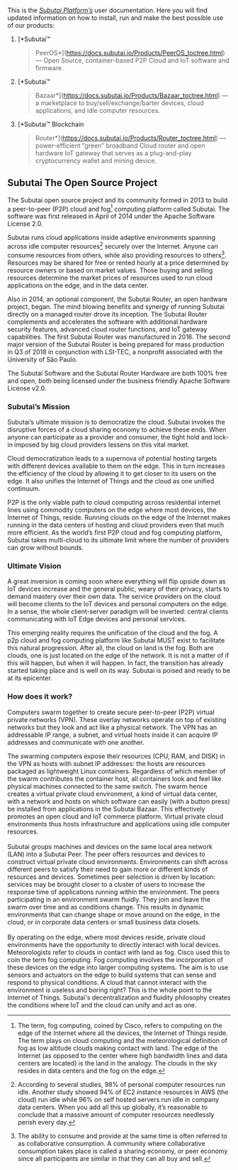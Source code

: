 This is the [*Subutai Platform’s*](https://subutai.io) user
documentation. Here you will find updated information on how to install,
run and make the best possible use of our products:

1.  [*Subutai™
    > PeerOS*](https://docs.subutai.io/Products/PeerOS_toctree.html) —
    > Open Source, container-based P2P Cloud and IoT software
    > and firmware.

2.  [*Subutai™
    > Bazaar*](https://docs.subutai.io/Products/Bazaar_toctree.html) — a
    > marketplace to buy/sell/exchange/barter devices, cloud
    > applications, and idle computer resources.

3.  [*Subutai™ Blockchain
    > Router*](https://docs.subutai.io/Products/Router_toctree.html) —
    > power-efficient “green” broadband Cloud router and open hardware
    > IoT gateway that serves as a plug-and-play cryptocurrency wallet
    > and mining device.

Subutai The Open Source Project
-------------------------------

The Subutai open source project and its community formed in 2013 to
build a peer-to-peer (P2P) cloud and fog[^1] computing platform called
Subutai. The software was first released in April of 2014 under the
Apache Software License 2.0.

Subutai runs cloud applications inside adaptive environments spanning
across idle computer resources[^2] securely over the Internet. Anyone
can consume resources from others, while also providing resources to
others[^3]. Resources may be shared for free or rented hourly at a price
determined by resource owners or based on market values. Those buying
and selling resources determine the market prices of resources used to
run cloud applications on the edge, and in the data center.

Also in 2014, an optional component, the Subutai Router, an open
hardware project, began. The mind blowing benefits and synergy of
running Subutai directly on a managed router drove its inception. The
Subutai Router complements and accelerates the software with additional
hardware security features, advanced cloud router functions, and IoT
gateway capabilities. The first Subutai Router was manufactured in 2016.
The second major version of the Subutai Router is being prepared for
mass production in Q3 of 2018 in conjunction with LSI-TEC, a nonprofit
associated with the University of São Paulo.

The Subutai Software and the Subutai Router Hardware are both 100% free
and open, both being licensed under the business friendly Apache
Software License v2.0.

### Subutai’s Mission

Subutai’s ultimate mission is to democratize the cloud. Subutai invokes
the disruptive forces of a cloud sharing economy to achieve these ends.
When anyone can participate as a provider and consumer, the tight hold
and lock-in imposed by big cloud providers lessens on this vital market.

Cloud democratization leads to a supernova of potential hosting targets
with different devices available to them on the edge. This in turn
increases the efficiency of the cloud by allowing it to get closer to
its users on the edge. It also unifies the Internet of Things and the
cloud as one unified continuum.

P2P is the only viable path to cloud computing across residential
internet lines using commodity computers on the edge where most devices,
the Internet of Things, reside. Running clouds on the edge of the
Internet makes running in the data centers of hosting and cloud
providers even that much more efficient. As the world’s first P2P cloud
and fog computing platform, Subutai takes multi-cloud to its ultimate
limit where the number of providers can grow without bounds.

### Ultimate Vision

A great inversion is coming soon where everything will flip upside down
as IoT devices increase and the general public, weary of their privacy,
starts to demand mastery over their own data. The service providers on
the cloud will become clients to the IoT devices and personal computers
on the edge. In a sense, the whole client-server paradigm will be
inverted: central clients communicating with IoT Edge devices and
personal services.

This emerging reality requires the unification of the cloud and the fog.
A p2p cloud and fog computing platform like Subutai MUST exist to
facilitate this natural progression. After all, the cloud on land is the
fog. Both are clouds, one is just located on the edge of the network. It
is not a matter of if this will happen, but when it will happen. In
fact, the transition has already started taking place and is well on its
way. Subutai is poised and ready to be at its epicenter.

### How does it work?

Computers swarm together to create secure peer-to-peer (P2P) virtual
private networks (VPN). These overlay networks operate on top of
existing networks but they look and act like a physical network. The VPN
has an addressable IP range, a subnet, and virtual hosts inside it can
acquire IP addresses and communicate with one another.

The swarming computers expose their resources (CPU, RAM, and DISK) in
the VPN as hosts with subnet IP addresses: the hosts are resources
packaged as lightweight Linux containers. Regardless of which member of
the swarm contributes the container host, all containers look and feel
like physical machines connected to the same switch. The swarm hence
creates a virtual private cloud environment, a kind of virtual data
center, with a network and hosts on which software can easily (with a
button press) be installed from applications in the Subutai Bazaar. This
effectively promotes an open cloud and IoT commerce platform. Virtual
private cloud environments thus hosts infrastructure and applications
using idle computer resources.\
\
Subutai groups machines and devices on the same local area network (LAN)
into a Subutai Peer. The peer offers resources and devices to construct
virtual private cloud environments. Environments can shift across
different peers to satisfy their need to gain more or different kinds of
resources and devices. Sometimes peer selection is driven by location:
services may be brought closer to a cluster of users to increase the
response time of applications running within the environment. The peers
participating in an environment swarm fluidly. They join and leave the
swarm over time and as conditions change. This results in dynamic
environments that can change shape or move around on the edge, in the
cloud, or in corporate data centers or small business data closets.\
\
By operating on the edge, where most devices reside, private cloud
environments have the opportunity to directly interact with local
devices. Meteorologists refer to clouds in contact with land as fog.
Cisco used this to coin the term fog computing. Fog computing involves
the incorporation of these devices on the edge into larger computing
systems. The aim is to use sensors and actuators on the edge to build
systems that can sense and respond to physical conditions. A cloud that
cannot interact with the environment is useless and boring right? This
is the whole point to the Internet of Things. Subutai's decentralization
and fluidity philosophy creates the conditions where IoT and the cloud
can unify and act as one.

[^1]: The term, fog computing, coined by Cisco, refers to computing on
    the edge of the Internet where all the devices, the Internet of
    Things reside. The term plays on cloud computing and the
    meteorological definition of fog as low altitude clouds making
    contact with land. The edge of the Internet (as opposed to the
    center where high bandwidth lines and data centers are located) is
    the land in the analogy. The clouds in the sky resides in data
    centers and the fog on the edge.

[^2]: According to several studies, 98% of personal computer resources
    run idle. Another study showed 94% of EC2 instance resources in AWS
    (the cloud) run idle while 96% on self hosted servers run idle in
    company data centers. When you add all this up globally, it’s
    reasonable to conclude that a massive amount of computer resources
    needlessly perish every day.

[^3]: The ability to consume and provide at the same time is often
    referred to as collaborative consumption. A community where
    collaborative consumption takes place is called a sharing economy,
    or peer economy since all participants are similar in that they can
    all buy and sell.
